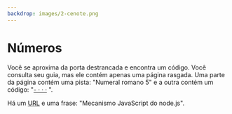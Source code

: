 ```yaml
---
backdrop: images/2-cenote.png
---
```


# Números

Você se aproxima da porta destrancada e encontra um código. Você consulta seu guia, mas ele contém apenas uma página rasgada. Uma parte da página contém uma pista: "Numeral romano 5" e a outra contém um código: "[- · · ·](https://maya.nmai.si.edu/maya-sun/maya-math-game) ".

Há um [URL](https://docs.microsoft.com/learn/modules/intro-to-nodejs/2-what/?WT.mc_id=mayamystery-playfab-chnoring) e uma frase: "Mecanismo JavaScript do node.js".

<Puzzle5/>

